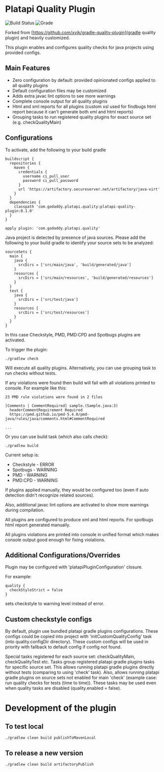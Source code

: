 # Platapi Quality Plugin

![Build Status](https://api-customers.jenkins.int.godaddy.com/view/plugins/job/platapi-quality-plugin/job/master/statusbadges-build/icon) ![Grade](https://api-customers.jenkins.int.godaddy.com/view/plugins/job/platapi-quality-plugin/job/master/statusbadges-grade/icon)

Forked from [https://github.com/xvik/gradle-quality-plugin](gradle quality plugin) and heavily customized.

This plugin enables and configures quality checks for java projects using provided configs.

## Main Features
- Zero configuration by default: provided opinionated configs applied to all quality plugins
- Default configuration files may be customized
- Adds extra javac lint options to see more warnings
- Complete console output for all quality plugins
- Html and xml reports for all plugins (custom xsl used for findbugs html report because it can't generate both xml and html reports)
- Grouping tasks to run registered quality plugins for exact source set (e.g. checkQualityMain)

## Configurations
To activate, add the following to your build gradle
```
buildscript {
  repositories {
    maven {
      credentials {
        username ci_pull_user
        password ci_pull_password
      }
      url 'https://artifactory.secureserver.net/artifactory/java-virt'
    }
  }
  dependencies {
    classpath 'com.godaddy.platapi.quality:platapi-quality-plugin:0.1.0'
  }
}

apply plugin: 'com.godaddy.platapi.quality'

```

Java project is detected by presence of java sources. Please add the following to your build gradle to identify your source sets to be analyzed:

```
sourceSets {
  main {
    java {
      srcDirs = ['src/main/java', 'build/generated/java']
    }
    resources {
      srcDirs = ['src/main/resources', 'build/generated/resources']
    }
  }
  test {
    java {
      srcDirs = ['src/test/java']
    }
    resources {
      srcDirs = ['src/test/resources']
    }
  }
}
```

In this case Checkstyle, PMD, PMD:CPD and Spotbugs plugins are activated.

To trigger the plugin:
```
./gradlew check
```
Will execute all quality plugins. Alternatively, you can use grouping task to run checks without tests.

If any violations were found then build will fail with all violations printed to console. For example like this:

```
23 PMD rule violations were found in 2 files

[Comments | CommentRequired] sample.(Sample.java:3)
  headerCommentRequirement Required
  https://pmd.github.io/pmd-5.4.0/pmd-java/rules/java/comments.html#CommentRequired

...
```
Or you can use build task (which also calls check):

```
./gradlew build
```
Current setup is:
- Checkstyle - ERROR
- Spotbugs - WARNING
- PMD - WARNING
- PMD:CPD - WARNING

If plugins applied manually, they would be configured too (even if auto detection didn't recognize related sources).

Also, additional javac lint options are activated to show more warnings during compilation.

All plugins are configured to produce xml and html reports. For spotbugs html report generated manually.

All plugins violations are printed into console in unified format which makes console output good enough for fixing violations.

## Additional Configurations/Overrides
Plugin may be configured with 'platapiPluginConfiguration' closure.

For example:
```
quality {
  checkStyleStrict = false
}
```
sets checkstyle to warning level instead of error.

## Custom checkstyle configs
By default, plugin use bundled platapi gradle plugins configurations. These configs could be copied into project with 'initCustomQualityConfig' task (into quality.configDir directory). These custom configs will be used in priority with fallback to default config if config not found.

Special tasks registered for each source set: checkQualityMain, checkQualityTest etc. Tasks group registered platapi gradle plugins tasks for specific source set. This allows running platapi gradle plugins directly without tests (comparing to using 'check' task). Also, allows running platapi gradle plugins on source sets not enabled for main 'check' (example case: run quality checks for tests (time to time)). These tasks may be used even when quality tasks are disabled (quality.enabled = false).

# Development of the plugin

## To test local

```
./gradlew clean build publishToMavenLocal
```

## To release a new version

```
./gradlew clean build artifactoryPublish
```
